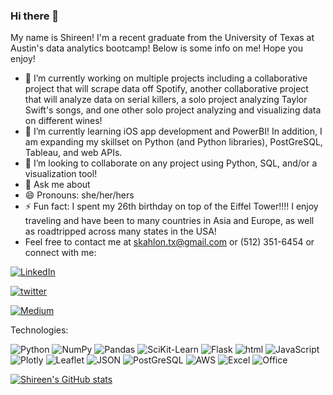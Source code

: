 ### Hi there 👋


My name is Shireen! I'm a recent graduate from the University of Texas at Austin's data analytics bootcamp! Below is some info on me! Hope you enjoy!

- 🔭 I’m currently working on multiple projects including a collaborative project that will scrape data off Spotify, another collaborative project that will analyze data on serial killers, a solo project analyzing Taylor Swift's songs, and one other solo project analyzing and visualizing data on different wines!
- 🌱 I’m currently learning iOS app development and PowerBI! In addition, I am expanding my skillset on Python (and Python libraries), PostGreSQL, Tableau, and web APIs. 
- 👯 I’m looking to collaborate on any project using Python, SQL, and/or a visualization tool! 
- 💬 Ask me about 
- 😄 Pronouns: she/her/hers
- ⚡ Fun fact: I spent my 26th birthday on top of the Eiffel Tower!!!! I enjoy traveling and have been to many countries in Asia and Europe, as well as roadtripped across many states in the USA! 
- Feel free to contact me at skahlon.tx@gmail.com or (512) 351-6454 or connect with me:

[ ![LinkedIn](https://img.shields.io/badge/LinkedIn-0077B5?style=for-the-badge&logo=linkedin&logoColor=white)](https://www.linkedin.com/in/shireenkahlon/)

[![twitter](https://img.shields.io/badge/Twitter-1DA1F2?style=for-the-badge&logo=twitter&logoColor=white)](https://twitter.com/skahlon_tx)

[![Medium](https://img.shields.io/badge/Medium-12100E?style=for-the-badge&logo=medium&logoColor=white)](https://medium.com/@shireenkahlon/)

Technologies:

![Python](https://img.shields.io/badge/Python-3776AB?style=for-the-badge&logo=python&logoColor=white)
![NumPy](https://img.shields.io/badge/Numpy-777BB4?style=for-the-badge&logo=numpy&logoColor=white)
![Pandas](https://img.shields.io/badge/Pandas-2C2D72?style=for-the-badge&logo=pandas&logoColor=white)
![SciKit-Learn](https://img.shields.io/badge/scikit_learn-F7931E?style=for-the-badge&logo=scikit-learn&logoColor=white)
![Flask](https://img.shields.io/badge/Flask-000000?style=for-the-badge&logo=flask&logoColor=white)
![html](https://img.shields.io/badge/HTML-239120?style=for-the-badge&logo=html5&logoColor=white)
![JavaScript](https://img.shields.io/badge/JavaScript-F7DF1E?style=for-the-badge&logo=javascript&logoColor=black)
![Plotly](https://img.shields.io/badge/Plotly-239120?style=for-the-badge&logo=plotly&logoColor=white)
![Leaflet](https://img.shields.io/badge/Leaflet-199900?style=for-the-badge&logo=Leaflet&logoColor=white)
![JSON](https://img.shields.io/badge/json-5E5C5C?style=for-the-badge&logo=json&logoColor=white)
![PostGreSQL](https://img.shields.io/badge/PostgreSQL-316192?style=for-the-badge&logo=postgresql&logoColor=white)
![AWS](https://img.shields.io/badge/Amazon_AWS-232F3E?style=for-the-badge&logo=amazon-aws&logoColor=white)
![Excel](https://img.shields.io/badge/Microsoft_Excel-217346?style=for-the-badge&logo=microsoft-excel&logoColor=white)
![Office](https://img.shields.io/badge/Microsoft_Office-D83B01?style=for-the-badge&logo=microsoft-office&logoColor=white)


[![Shireen's GitHub stats](https://github-readme-stats.vercel.app/api?username=shireenkahlon&show_icons=true&theme=tokyonight)](https://github.com/anuraghazra/github-readme-stats)






